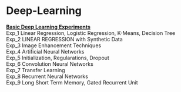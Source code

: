 # Deep-Learning
<ins> **Basic Deep Learning Experiments** </ins> <br/>
Exp_1 Linear Regression, Logistic Regression, K-Means, Decision Tree <br/>
Exp_2 LINEAR REGRESSION with Synthetic Data <br/>
Exp_3 Image Enhancement Techniques <br/>
Exp_4 Artificial Neural Networks <br/>
Exp_5 Initialization, Regularations, Dropout <br/>
Exp_6 Convolution Neural Networks <br/>
Exp_7 Transfer Learning <br/>
Exp_8 Recurrent Neural Networks <br/>
Exp_9 Long Short Term Memory, Gated Recurrent Unit <br/>
